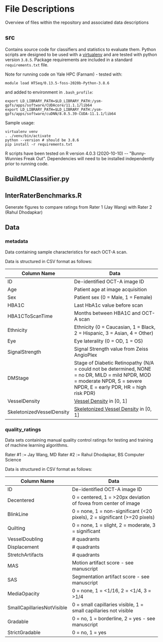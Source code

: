 # File Descriptions
Overview of files within the repository and associated data descriptions

## src

Contains source code for classifiers and statistics to evaluate them. Python scripts are
designed to be used with a [virtualenv](https://docs.python.org/3/library/venv.html)
and are tested with python version `3.8.5`. Package requirements are included in a standard
`requirements.txt` file.

Note for running code on Yale HPC (Farnam) - tested with:

    module load HTSeq/0.13.5-foss-2020b-Python-3.8.6

and added to environment in `.bash_profile`:

    export LD_LIBRARY_PATH=$LD_LIBRARY_PATH:/ysm-gpfs/apps/software/CUDAcore/11.1.1/lib64
    export LD_LIBRARY_PATH=$LD_LIBRARY_PATH:/ysm-gpfs/apps/software/cuDNN/8.0.5.39-CUDA-11.1.1/lib64

Sample usage:

    virtualenv venv
    . ./venv/bin/activate
    python --version # should be 3.8.6
    pip install -r requirements.txt


R scripts have been tested on R version 4.0.3 (2020-10-10) -- "Bunny-Wunnies Freak Out".
Dependencies will need to be installed independently prior to running code.

## BuildMLClassifier.py

## InterRaterBenchmarks.R
Generate figures to compare ratings from Rater 1 (Jay Wang) with Rater 2 (Rahul Dhodapkar)

## Data

### metadata
Data containing sample characteristics for each OCT-A scan.

Data is structured in CSV format as follows:

| Column Name        | Data                 |
| ------------------ | -------------------- |
| ID | De-identified OCT-A image ID |
| Age | Patient age at image acquisition |
|Sex | Patient sex (0 = Male, 1 = Female) |
| HBA1C | Last HbA1c value before scan |
| HBA1CToScanTime | Months between HBA1C and OCT-A scan |
| Ethnicity | Ethnicity (0 = Caucasian, 1 = Black, 2 = Hispanic, 3 = Asian, 4 = Other) |
| Eye | Eye laterality (0 = OD, 1 = OS) |
| SignalStrength | Signal Strength value from Zeiss AngioPlex |
| DMStage | Stage of Diabetic Retinopathy (N/A = could not be determined, NONE = no DR, MILD = mild NPDR, MOD = moderate NPDR, S = severe NPDR, E = early PDR, HR = high risk PDR) |
| VesselDensity | [Vessel Density](https://pubmed.ncbi.nlm.nih.gov/26803800/) in [0, 1] |
| SkeletonizedVesselDensity | [Skeletonized Vessel Density](https://pubmed.ncbi.nlm.nih.gov/30339262/) in [0, 1]  |

### quality_ratings
Data sets containing manual quality control ratings for testing and training
of machine learning algorithms.

Rater #1 := Jay Wang, MD
Rater #2 := Rahul Dhodapkar, BS Computer Science

Data is structured in CSV format as follows:

| Column Name        | Data                 |
| ------------------ | -------------------- |
| ID | De-identified OCT-A image ID |
| Decentered | 0 = centered, 1 = >20px deviation of fovea from center of image |
| BlinkLine | 0 = none, 1 = non-significant (<20 pixels), 2 = significant (>=20 pixels) |
| Quilting | 0 = none, 1 = slight, 2 = moderate, 3 = significant |
| VesselDoubling | # quadrants |
| Displacement | # quadrants |
| StretchArtifacts | # quadrants |
| MAS | Motion artifact score - see manuscript |
| SAS | Segmentation artifact score - see manuscript |
| MediaOpacity | 0 = none, 1 = <1/16, 2 = <1/4, 3 = >1/4 |
| SmallCapillariesNotVisible | 0 = small capillaries visible, 1 = small capillaries not visible |
| Gradable | 0 = no, 1 = borderline, 2 = yes - see manuscript |
| StrictGradable | 0 = no, 1 = yes |
